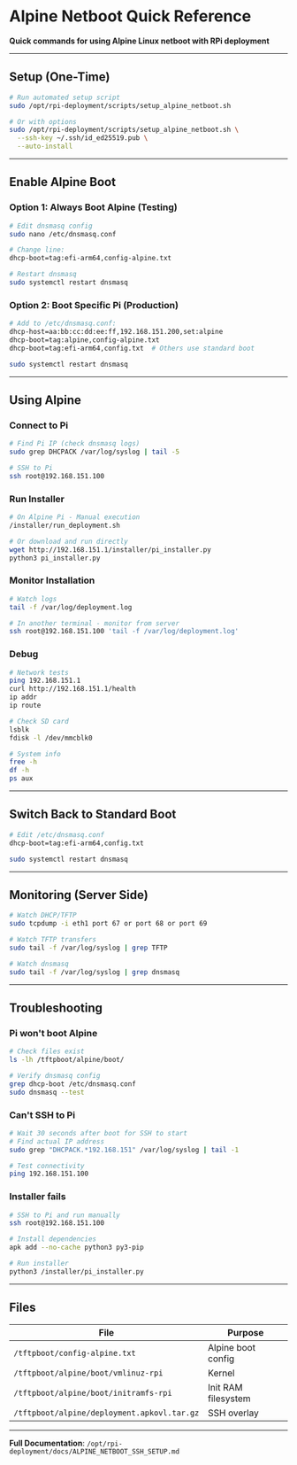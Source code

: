 # Alpine Netboot Quick Reference

**Quick commands for using Alpine Linux netboot with RPi deployment**

---

## Setup (One-Time)

```bash
# Run automated setup script
sudo /opt/rpi-deployment/scripts/setup_alpine_netboot.sh

# Or with options
sudo /opt/rpi-deployment/scripts/setup_alpine_netboot.sh \
  --ssh-key ~/.ssh/id_ed25519.pub \
  --auto-install
```

---

## Enable Alpine Boot

### Option 1: Always Boot Alpine (Testing)

```bash
# Edit dnsmasq config
sudo nano /etc/dnsmasq.conf

# Change line:
dhcp-boot=tag:efi-arm64,config-alpine.txt

# Restart dnsmasq
sudo systemctl restart dnsmasq
```

### Option 2: Boot Specific Pi (Production)

```bash
# Add to /etc/dnsmasq.conf:
dhcp-host=aa:bb:cc:dd:ee:ff,192.168.151.200,set:alpine
dhcp-boot=tag:alpine,config-alpine.txt
dhcp-boot=tag:efi-arm64,config.txt  # Others use standard boot

sudo systemctl restart dnsmasq
```

---

## Using Alpine

### Connect to Pi

```bash
# Find Pi IP (check dnsmasq logs)
sudo grep DHCPACK /var/log/syslog | tail -5

# SSH to Pi
ssh root@192.168.151.100
```

### Run Installer

```bash
# On Alpine Pi - Manual execution
/installer/run_deployment.sh

# Or download and run directly
wget http://192.168.151.1/installer/pi_installer.py
python3 pi_installer.py
```

### Monitor Installation

```bash
# Watch logs
tail -f /var/log/deployment.log

# In another terminal - monitor from server
ssh root@192.168.151.100 'tail -f /var/log/deployment.log'
```

### Debug

```bash
# Network tests
ping 192.168.151.1
curl http://192.168.151.1/health
ip addr
ip route

# Check SD card
lsblk
fdisk -l /dev/mmcblk0

# System info
free -h
df -h
ps aux
```

---

## Switch Back to Standard Boot

```bash
# Edit /etc/dnsmasq.conf
dhcp-boot=tag:efi-arm64,config.txt

sudo systemctl restart dnsmasq
```

---

## Monitoring (Server Side)

```bash
# Watch DHCP/TFTP
sudo tcpdump -i eth1 port 67 or port 68 or port 69

# Watch TFTP transfers
sudo tail -f /var/log/syslog | grep TFTP

# Watch dnsmasq
sudo tail -f /var/log/syslog | grep dnsmasq
```

---

## Troubleshooting

### Pi won't boot Alpine

```bash
# Check files exist
ls -lh /tftpboot/alpine/boot/

# Verify dnsmasq config
grep dhcp-boot /etc/dnsmasq.conf
sudo dnsmasq --test
```

### Can't SSH to Pi

```bash
# Wait 30 seconds after boot for SSH to start
# Find actual IP address
sudo grep "DHCPACK.*192.168.151" /var/log/syslog | tail -1

# Test connectivity
ping 192.168.151.100
```

### Installer fails

```bash
# SSH to Pi and run manually
ssh root@192.168.151.100

# Install dependencies
apk add --no-cache python3 py3-pip

# Run installer
python3 /installer/pi_installer.py
```

---

## Files

| File | Purpose |
|------|---------|
| `/tftpboot/config-alpine.txt` | Alpine boot config |
| `/tftpboot/alpine/boot/vmlinuz-rpi` | Kernel |
| `/tftpboot/alpine/boot/initramfs-rpi` | Init RAM filesystem |
| `/tftpboot/alpine/deployment.apkovl.tar.gz` | SSH overlay |

---

**Full Documentation**: `/opt/rpi-deployment/docs/ALPINE_NETBOOT_SSH_SETUP.md`
